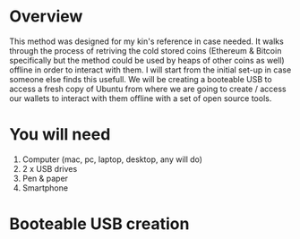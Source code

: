 # Overview
This method was designed for my kin's reference in case needed. It walks through the process of retriving the cold stored coins (Ethereum  & Bitcoin specifically but the method could be used by heaps of other coins as well) offline in order to interact with them. I will start from the initial set-up in case someone else finds this usefull.
We will be creating a booteable USB to access a fresh copy of Ubuntu from where we are going to create / access our wallets to interact with them offline with a set of open source tools.

# You will need
1. Computer (mac, pc, laptop, desktop, any will do)
2. 2 x USB drives
3. Pen & paper
4. Smartphone

# Booteable USB creation



